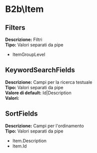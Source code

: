 # B2b\Item
Filters 
----
 **Descrizione:** Filtri <br>
**Tipo:** Valori separati da pipe <br>
* ItemGroupLevel

KeywordSearchFields 
----
 **Descrizione:** Campi per la ricerca testuale <br>
**Tipo:** Valori separati da pipe <br>
**Valore di default:** Id&#124;Description <br>
**Valori:**

SortFields 
----
 **Descrizione:** Campi per l'ordinamento <br>
**Tipo:** Valori separati da pipe <br>
* Item.Description
* Item.Id

